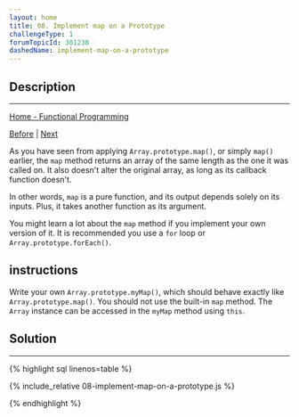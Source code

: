 ```yaml
---
layout: home
title: 08. Implement map on a Prototype
challengeType: 1
forumTopicId: 301230
dashedName: implement-map-on-a-prototype
---
```


<div class="row">
<div class="columnStmt" markdown="1">

## Description
------

[Home - Functional Programming](../functional-programming/README.md)

[Before](./07-use-the-map-method-to-extract-data-from-an-array.md)  | [Next](./09-use-the-filter-method-to-extract-data-from-an-array.md) 

As you have seen from applying `Array.prototype.map()`, or simply `map()` earlier, the `map` method returns an array of the same length as the one it was called on. It also doesn't alter the original array, as long as its callback function doesn't.

In other words, `map` is a pure function, and its output depends solely on its inputs. Plus, it takes another function as its argument.

You might learn a lot about the `map` method if you implement your own version of it. It is recommended you use a `for` loop or `Array.prototype.forEach()`.

##  instructions 

Write your own `Array.prototype.myMap()`, which should behave exactly like `Array.prototype.map()`. You should not use the built-in `map` method. The `Array` instance can be accessed in the `myMap` method using `this`.

</div>
<div class="columnSol" markdown="1">

## Solution
------

{% highlight sql linenos=table %}

{% include_relative 08-implement-map-on-a-prototype.js %}

{% endhighlight %}

</div>
</div>

